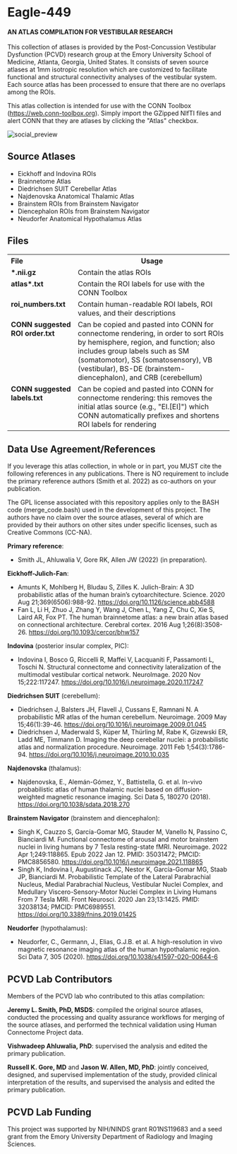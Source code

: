 # Eagle-449
<b>AN ATLAS COMPILATION FOR VESTIBULAR RESEARCH</b><br><br>
This collection of atlases is provided by the Post-Concussion Vestibular Dysfunction (PCVD) research group at the Emory University School of Medicine, Atlanta, Georgia, United States. It consists of seven source atlases at 1mm isotropic resolution which are customized to facilitate functional and structural connectivity analyses of the vestibular system. Each source atlas has been processed to ensure that there are no overlaps among the ROIs.

This atlas collection is intended for use with the CONN Toolbox (https://web.conn-toolbox.org). Simply import the GZipped NIfTI files and alert CONN that they are atlases by clicking the "Atlas" checkbox.

![social_preview](https://user-images.githubusercontent.com/104218418/164759058-cbcaff69-e14b-40a9-b6ae-178e9e8e78ef.png)

## Source Atlases
* Eickhoff and Indovina ROIs
* Brainnetome Atlas
* Diedrichsen SUIT Cerebellar Atlas
* Najdenovska Anatomical Thalamic Atlas
* Brainstem ROIs from Brainstem Navigator
* Diencephalon ROIs from Brainstem Navigator
* Neudorfer Anatomical Hypothalamus Atlas
## Files
<!--
* ".nii.gz" files contain the atlas ROIs
* "atlas...txt" files contain the ROI labels for use with the CONN Toolbox
* "roi_numbers.txt" files contain human-readable ROI labels, ROI values, and their descriptions
* "CONN suggested ROI order.txt" can be copied and pasted into CONN for connectome rendering, in order to sort ROIs by hemisphere, region, and function; also includes group labels such as SM (somatomotor), SS (somatosensory), VB (vestibular), BS-DE (brainstem-diencephalon), and CRB (cerebellum)
* "CONN suggested labels.txt" can be copied and pasted into CONN for connectome rendering: this removes the initial atlas source (e.g., "EI.[EI]") which CONN automatically prefixes and shortens ROI labels for rendering
-->
<table>
<tbody>
<tr style="vertical-align:top">
<th align="left">File</th>
<th>Usage</th>
</tr>
<tr style="vertical-align:top">
  <td><b>*.nii.gz</b></td>
<td>Contain the atlas ROIs</td>
</tr>
<tr style="vertical-align:top">
  <td><b>atlas*.txt</b></td>
<td>Contain the ROI labels for use with the CONN Toolbox</td>
</tr>
<tr style="vertical-align:top">
  <td><b>roi_numbers.txt</b></td>
<td>Contain human-readable ROI labels, ROI values, and their descriptions</td>
</tr>
<tr style="vertical-align:top">
  <td><b>CONN suggested ROI order.txt</b></td>
<td>Can be copied and pasted into CONN for connectome rendering, in order to sort ROIs by hemisphere, region, and function; also includes group labels such as SM (somatomotor), SS (somatosensory), VB (vestibular), BS-DE (brainstem-diencephalon), and CRB (cerebellum)</td>
</tr>
<tr style="vertical-align:top">
  <td><b>CONN suggested labels.txt</b></td>
<td>Can be copied and pasted into CONN for connectome rendering: this removes the initial atlas source (e.g., "EI.[EI]") which CONN automatically prefixes and shortens ROI labels for rendering</td>
</tr>
</tbody>
</table>

## Data Use Agreement/References
If you leverage this atlas collection, in whole or in part, you MUST cite the following references in any publications. There is NO requirement to include the primary reference authors (Smith et al. 2022) as co-authors on your publication.

The GPL license associated with this repository applies only to the BASH code (merge_code.bash) used in the development of this project. The authors have no claim over the source atlases, several of which are provided by their authors on other sites under specific licenses, such as Creative Commons (CC-NA).

<b>Primary reference</b>:
* Smith JL, Ahluwalia V, Gore RK, Allen JW (2022) (in preparation).

<b>Eickhoff-Julich-Fan</b>:
* Amunts K, Mohlberg H, Bludau S, Zilles K. Julich-Brain: A 3D probabilistic atlas of the human brain’s cytoarchitecture. Science. 2020 Aug 21;369(6506):988-92. https://doi.org/10.1126/science.abb4588
* Fan L, Li H, Zhuo J, Zhang Y, Wang J, Chen L, Yang Z, Chu C, Xie S, Laird AR, Fox PT. The human brainnetome atlas: a new brain atlas based on connectional architecture. Cerebral cortex. 2016 Aug 1;26(8):3508-26. https://doi.org/10.1093/cercor/bhw157

<b>Indovina</b> (posterior insular complex, PIC):
* Indovina I, Bosco G, Riccelli R, Maffei V, Lacquaniti F, Passamonti L, Toschi N. Structural connectome and connectivity lateralization of the multimodal vestibular cortical network. NeuroImage. 2020 Nov 15;222:117247. https://doi.org/10.1016/j.neuroimage.2020.117247

<b>Diedrichsen SUIT</b> (cerebellum):
* Diedrichsen J, Balsters JH, Flavell J, Cussans E, Ramnani N. A probabilistic MR atlas of the human cerebellum. Neuroimage. 2009 May 15;46(1):39-46. https://doi.org/10.1016/j.neuroimage.2009.01.045
* Diedrichsen J, Maderwald S, Küper M, Thürling M, Rabe K, Gizewski ER, Ladd ME, Timmann D. Imaging the deep cerebellar nuclei: a probabilistic atlas and normalization procedure. Neuroimage. 2011 Feb 1;54(3):1786-94. https://doi.org/10.1016/j.neuroimage.2010.10.035

<b>Najdenovska</b> (thalamus):
* Najdenovska, E., Alemán-Gómez, Y., Battistella, G. et al. In-vivo probabilistic atlas of human thalamic nuclei based on diffusion- weighted magnetic resonance imaging. Sci Data 5, 180270 (2018). https://doi.org/10.1038/sdata.2018.270

<b>Brainstem Navigator</b> (brainstem and diencephalon):
* Singh K, Cauzzo S, García-Gomar MG, Stauder M, Vanello N, Passino C, Bianciardi M. Functional connectome of arousal and motor brainstem nuclei in living humans by 7 Tesla resting-state fMRI. Neuroimage. 2022 Apr 1;249:118865. Epub 2022 Jan 12. PMID: 35031472; PMCID: PMC8856580. https://doi.org/10.1016/j.neuroimage.2021.118865
* Singh K, Indovina I, Augustinack JC, Nestor K, García-Gomar MG, Staab JP, Bianciardi M. Probabilistic Template of the Lateral Parabrachial Nucleus, Medial Parabrachial Nucleus, Vestibular Nuclei Complex, and Medullary Viscero-Sensory-Motor Nuclei Complex in Living Humans From 7 Tesla MRI. Front Neurosci. 2020 Jan 23;13:1425. PMID: 32038134; PMCID: PMC6989551. https://doi.org/10.3389/fnins.2019.01425

<b>Neudorfer</b> (hypothalamus):
* Neudorfer, C., Germann, J., Elias, G.J.B. et al. A high-resolution in vivo magnetic resonance imaging atlas of the human hypothalamic region. Sci Data 7, 305 (2020). https://doi.org/10.1038/s41597-020-00644-6

## PCVD Lab Contributors
Members of the PCVD lab who contributed to this atlas compilation:

<b>Jeremy L. Smith, PhD, MSDS</b>: compiled the original source atlases, conducted the processing and quality assurance workflows for merging of the source atlases, and performed the technical validation using Human Connectome Project data.

<b>Vishwadeep Ahluwalia, PhD</b>: supervised the analysis and edited the primary publication.

<b>Russell K. Gore, MD</b> and <b>Jason W. Allen, MD, PhD</b>: jointly conceived, designed, and supervised implementation of the study, provided clinical interpretation of the results, and supervised the analysis and edited the primary publication.

## PCVD Lab Funding
This project was supported by NIH/NINDS grant R01NS119683 and a seed grant from the Emory University Department of Radiology and Imaging Sciences.
